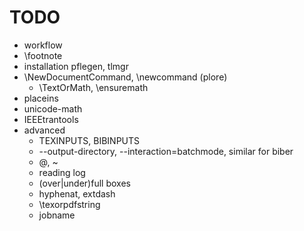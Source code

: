 # TODO

* workflow
* \footnote
* installation pflegen, tlmgr
* \NewDocumentCommand, \newcommand (plore)
  - \TextOrMath, \ensuremath
* placeins
* unicode-math
* IEEEtrantools
* advanced
  - TEXINPUTS, BIBINPUTS
  - --output-directory, --interaction=batchmode, similar for biber
  - \@, ~
  - reading log
  - (over|under)full boxes
  - hyphenat, extdash
  - \texorpdfstring
  - jobname

